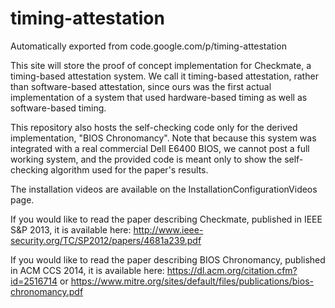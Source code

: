 # timing-attestation
Automatically exported from code.google.com/p/timing-attestation

This site will store the proof of concept implementation for Checkmate, a timing-based attestation system. We call it timing-based attestation, rather than software-based attestation, since ours was the first actual implementation of a system that used hardware-based timing as well as software-based timing.

This repository also hosts the self-checking code only for the derived implementation, "BIOS Chronomancy". Note that because this system was integrated with a real commercial Dell E6400 BIOS, we cannot post a full working system, and the provided code is meant only to show the self-checking algorithm used for the paper's results.

The installation videos are available on the InstallationConfigurationVideos page.

If you would like to read the paper describing Checkmate, published in IEEE S&P 2013, it is available here:
http://www.ieee-security.org/TC/SP2012/papers/4681a239.pdf

If you would like to read the paper describing BIOS Chronomancy, published in ACM CCS 2014, it is available here:
https://dl.acm.org/citation.cfm?id=2516714
or
https://www.mitre.org/sites/default/files/publications/bios-chronomancy.pdf
